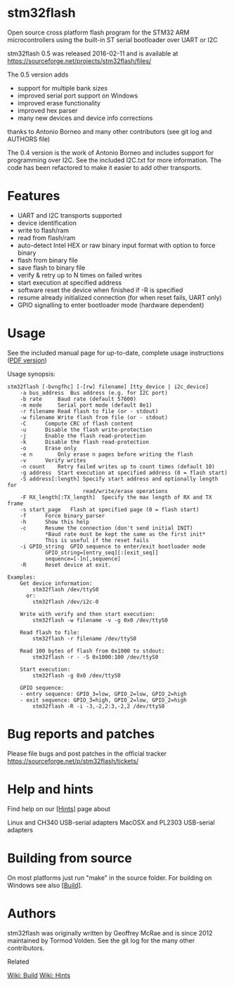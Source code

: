 # stm32flash

Open source cross platform flash program for the STM32 ARM microcontrollers using the built-in ST serial bootloader over UART or I2C

stm32flash 0.5 was released 2016-02-11 and is available at
https://sourceforge.net/projects/stm32flash/files/

The 0.5 version adds

- support for multiple bank sizes
- improved serial port support on Windows
- improved erase functionality
- improved hex parser
- many new devices and device info corrections

thanks to Antonio Borneo and many other contributors (see git log and AUTHORS file)

The 0.4 version is the work of Antonio Borneo and includes support for programming over I2C. See the included I2C.txt for more information. The code has been refactored to make it easier to add other transports.

# Features

- UART and I2C transports supported
- device identification
- write to flash/ram
- read from flash/ram
- auto-detect Intel HEX or raw binary input format with option to force binary
- flash from binary file
- save flash to binary file
- verify & retry up to N times on failed writes
- start execution at specified address
- software reset the device when finished if -R is specified
- resume already initialized connection (for when reset fails, UART only)
- GPIO signalling to enter bootloader mode (hardware dependent)

# Usage

See the included manual page for up-to-date, complete usage instructions ([PDF version](http://stm32flash.sourceforge.net/stm32flash-manual.pdf))

Usage synopsis:

    stm32flash [-bvngfhc] [-[rw] filename] [tty_device | i2c_device]
        -a bus_address  Bus address (e.g. for I2C port)
        -b rate     Baud rate (default 57600)
        -m mode     Serial port mode (default 8e1)
        -r filename Read flash to file (or - stdout)
        -w filename Write flash from file (or - stdout)
        -C      Compute CRC of flash content
        -u      Disable the flash write-protection
        -j      Enable the flash read-protection
        -k      Disable the flash read-protection
        -o      Erase only
        -e n        Only erase n pages before writing the flash
        -v      Verify writes
        -n count    Retry failed writes up to count times (default 10)
        -g address  Start execution at specified address (0 = flash start)
        -S address[:length] Specify start address and optionally length for
                            read/write/erase operations
        -F RX_length[:TX_length]  Specify the max length of RX and TX frame
        -s start_page   Flash at specified page (0 = flash start)
        -f      Force binary parser
        -h      Show this help
        -c      Resume the connection (don't send initial INIT)
                *Baud rate must be kept the same as the first init*
                This is useful if the reset fails
        -i GPIO_string  GPIO sequence to enter/exit bootloader mode
                GPIO_string=[entry_seq][:[exit_seq]]
                sequence=[-]n[,sequence]
        -R      Reset device at exit.
    
    Examples:
        Get device information:
            stm32flash /dev/ttyS0
          or:
            stm32flash /dev/i2c-0
    
        Write with verify and then start execution:
            stm32flash -w filename -v -g 0x0 /dev/ttyS0
    
        Read flash to file:
            stm32flash -r filename /dev/ttyS0
    
        Read 100 bytes of flash from 0x1000 to stdout:
            stm32flash -r - -S 0x1000:100 /dev/ttyS0
    
        Start execution:
            stm32flash -g 0x0 /dev/ttyS0
    
        GPIO sequence:
        - entry sequence: GPIO_3=low, GPIO_2=low, GPIO_2=high
        - exit sequence: GPIO_3=high, GPIO_2=low, GPIO_2=high
            stm32flash -R -i -3,-2,2:3,-2,2 /dev/ttyS0
# Bug reports and patches

Please file bugs and post patches in the official tracker https://sourceforge.net/p/stm32flash/tickets/

# Help and hints

Find help on our [[Hints]](https://sourceforge.net/p/stm32flash/wiki/Hints/) page about

Linux and CH340 USB-serial adapters
MacOSX and PL2303 USB-serial adapters

# Building from source

On most platforms just run "make" in the source folder. For building on Windows see also [[Build\]](https://sourceforge.net/p/stm32flash/wiki/Build/).

# Authors

stm32flash was originally written by Geoffrey McRae and is since 2012 maintained by Tormod Volden. See the git log for the many other contributors.

Related

[Wiki: Build](https://sourceforge.net/p/stm32flash/wiki/Build/)
[Wiki: Hints](https://sourceforge.net/p/stm32flash/wiki/Hints/)


